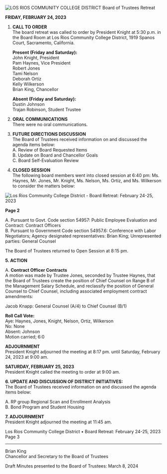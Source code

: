 <!-- Page 1 -->
![LOS RIOS COMMUNITY COLLEGE DISTRICT Board of Trustees Retreat](https://via.placeholder.com/993x768.png?text=LOS+RIOS+COMMUNITY+COLLEGE+DISTRICT+Board+of+Trustees+Retreat+Friday%2C+February+24%2C+2023+-+5%3A30+pm+Saturday%2C+February+25%2C+2023+-+9%3A00+am)

**FRIDAY, FEBRUARY 24, 2023**

1. **CALL TO ORDER**  
   The board retreat was called to order by President Knight at 5:30 p.m. in the Board Room at Los Rios Community College District, 1919 Spanos Court, Sacramento, California.

   **Present (Friday and Saturday):**  
   John Knight, President  
   Pam Haynes, Vice President  
   Robert Jones  
   Tami Nelson  
   Deborah Ortiz  
   Kelly Wilkerson  
   Brian King, Chancellor  

   **Absent (Friday and Saturday):**  
   Dustin Johnson  
   Trajan Robinson, Student Trustee  

2. **ORAL COMMUNICATIONS**  
   There were no oral communications.

3. **FUTURE DIRECTIONS DISCUSSION**  
   The Board of Trustees received information on and discussed the agenda items below:  
   A. Review of Board Requested Items  
   B. Update on Board and Chancellor Goals  
   C. Board Self-Evaluation Review  

4. **CLOSED SESSION**  
   The following board members went into closed session at 6:40 pm: Ms. Haynes, Mr. Jones, Mr. Knight, Ms. Nelson, Ms. Ortiz, and Ms. Wilkerson to consider the matters below:  
<!-- Page 2 -->
![Los Rios Community College District - Board Retreat: February 24-25, 2023](https://via.placeholder.com/768x993.png?text=Los+Rios+Community+College+District+-+Board+Retreat:+February+24-25,+2023)

**Page 2**

A. Pursuant to Govt. Code section 54957: Public Employee Evaluation and Contract: Contract Officers  
B. Pursuant to Government Code section 54957.6: Conference with Labor Negotiators; Agency designated representatives: Brian King; Unrepresented parties: General Counsel  

The Board of Trustees returned to Open Session at 8:15 pm.

**5. ACTION**

A. **Contract Officer Contracts**  
A motion was made by Trustee Jones, seconded by Trustee Haynes, that the Board of Trustees create the position of Chief Counsel on Range B of the Management Salary Schedule, and reclassify the position of General Counsel to Chief Counsel, including associated employment contract amendments:

Jacob Knapp: General Counsel (A/4) to Chief Counsel (B/1)

**Roll Call Vote:**  
Aye: Haynes, Jones, Knight, Nelson, Ortiz, Wilkerson  
No: None  
Absent: Johnson  
Motion carried; 6:0

**ADJOURNMENT**  
President Knight adjourned the meeting at 8:17 pm. until Saturday, February 24, 2023 at 9:00 am.

**SATURDAY, FEBRUARY 25, 2023**  
President Knight called the meeting to order at 9:00 am.

**6. UPDATE AND DISCUSSION OF DISTRICT INITIATIVES:**  
The Board of Trustees received information on and discussed the agenda items below:

A. RP group Regional Scan and Enrollment Analysis  
B. Bond Program and Student Housing  

**7. ADJOURNMENT**  
President Knight adjourned the meeting at 11:45 am.
<!-- Page 3 -->
Los Rios Community College District • Board Retreat: February 24-25, 2023  
Page 3  

---

Brian King  
Chancellor and Secretary to the Board of Trustees  

Draft Minutes presented to the Board of Trustees: March 8, 2024  
